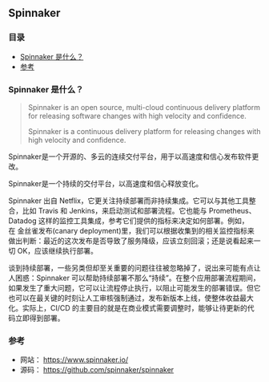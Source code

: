 ## Spinnaker

### 目录
* [Spinnaker 是什么？](#Spinnaker-是什么？)
* [参考](#参考)

### Spinnaker 是什么？
> Spinnaker is an open source, multi-cloud continuous delivery platform for releasing software changes with high velocity and confidence.
>
> Spinnaker is a continuous delivery platform for releasing changes with high velocity and confidence.

Spinnaker是一个开源的、多云的连续交付平台，用于以高速度和信心发布软件更改。

Spinnaker是一个持续的交付平台，以高速度和信心释放变化。

Spinnaker 出自 Netflix，它更关注持续部署而非持续集成。它可以与其他工具整合，比如 Travis 和 Jenkins，来启动测试和部署流程。它也能与 Prometheus、Datadog 这样的监控工具集成，参考它们提供的指标来决定如何部署。例如，在 金丝雀发布(canary deployment)里，我们可以根据收集到的相关监控指标来做出判断：最近的这次发布是否导致了服务降级，应该立刻回滚；还是说看起来一切 OK，应该继续执行部署。

谈到持续部署，一些另类但却至关重要的问题往往被忽略掉了，说出来可能有点让人困惑：Spinnaker 可以帮助持续部署不那么“持续”。在整个应用部署流程期间，如果发生了重大问题，它可以让流程停止执行，以阻止可能发生的部署错误。但它也可以在最关键的时刻让人工审核强制通过，发布新版本上线，使整体收益最大化。实际上，CI/CD 的主要目的就是在商业模式需要调整时，能够让待更新的代码立即得到部署。

### 参考
* 网站： https://www.spinnaker.io/
* 源码： https://github.com/spinnaker/spinnaker